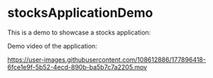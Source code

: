 # stocksApplicationDemo

This is a demo to showcase a stocks application:

Demo video of the application:



https://user-images.githubusercontent.com/108612886/177896418-6fce1e9f-5b52-4ecd-890b-ba5b7c7a2205.mov

